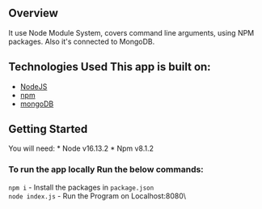 ## Overview 
It use Node Module System, covers command line arguments, using NPM packages. Also it's connected to MongoDB.
## Technologies Used This app is built on: 
* [NodeJS](https://nodejs.org) 
* [npm](https://www.npmjs.com/) 
* [mongoDB](https://www.mongodb.com/)
## Getting Started
You will need: * Node v16.13.2 * Npm v8.1.2
### To run the app locally Run the below commands: 
`npm i` - Install the packages in `package.json`\
`node index.js` - Run the Program on Localhost:8080\
